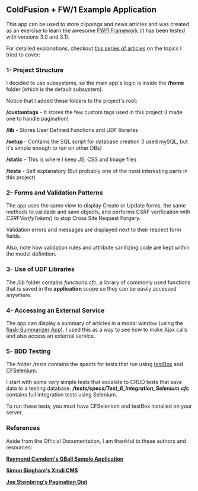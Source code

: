 ColdFusion + FW/1 Example Application
---------------------------------------------------

This app can be used to store clippings and news articles and was created as an exercise to learn the awesome [FW/1 Framework](https://github.com/framework-one/fw1) (it has been tested with versions 3.0 and 3.1).

For detailed explanations, checkout [this series of articles](http://dezoito.github.io/2015/03/26/fw1-example-app-released/) on the topics I tried to cover:

### 1- Project Structure
I decided to use subsystems, so the main app's logic is inside the **/home** folder (which is the default subsystem).

Notice that I added these folders to the project's root:

**/customtags** - It stores the few custom tags used in this project (I made one to handle pagination)

**/lib** - Stores User Defined Functions and UDF libraries

**/setup** - Contains the SQL script for database creation (I used mySQL, but it's simple enough to run on other DBs)

**/static** - This is where I keep JS, CSS and Image files

**/tests** - Self explanatory (But probably one of the most interesting parts in this project)


### 2- Forms and Validation Patterns
The app uses the same view to display Create or Update forms,
the same methods to validade and save objects, and performs CSRF verification with _CSRFVerifyToken()_ to stop Cross Site Request Forgery.

Validation errors and messages are displayed next to their respect form fields.

Also, note how validation rules and attribute sanitizing code are kept within the model definition.


### 3- Use of UDF Libraries
The _/lib_ folder contains _functions.cfc_, a library of commonly used functions
that is saved in the **application** scope so they can be easily accessed anywhere.


### 4- Accessing an External Service
The app can display a summary of articles in a modal window (using the [flask-Summarizer App](https://github.com/dezoito/flask-Summarizer)).
I used this as a way to see how to make Ajax calls and also access an external service.


### 5- BDD Testing
The folder _/tests_ contains the spects for tests that run using [testBox](http://wiki.coldbox.org/wiki/TestBox.cfm) and [CFSelenium](http://cfselenium.riaforge.org/).

I start with some very simple tests that escalate to CRUD tests that save data to a testing database.
**_/tests/specs/Test_6_Integration_Selenium.cfc_** contains full integration tests using Selenium.

To run these tests, you must have CFSelenium and testBox installed on your server.

###

### References
Aside from the Official Documentation, I am thankful to these authors and resources:

[**Raymond Camdem's QBall Sample Application**](https://github.com/framework-one/fw1/tree/master/examples/qBall)

[**Simon Bingham's Xindi CMS**](https://github.com/simonbingham/xindi)

[**Joe Steinbring's Pagination Gist**](https://gist.github.com/steinbring/4315198)


